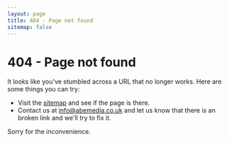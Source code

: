 ```yaml
---
layout: page
title: 404 - Page not found
sitemap: false
---
```

# 404 - Page not found

It looks like you've stumbled across a URL that no longer works. Here are some things you can try:

- Visit the [sitemap](/sitemap) and see if the page is there.
- Contact us at info@abemedia.co.uk and let us know that there is an broken link and we'll try to fix it.

Sorry for the inconvenience.